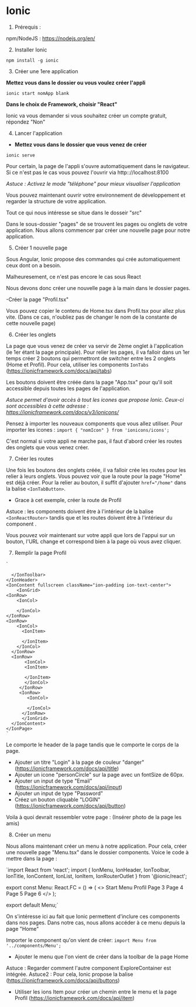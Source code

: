 # Ionic

1. Prérequis :
 
npm/NodeJS : https://nodejs.org/en/

2. Installer Ionic 

`npm install -g ionic`

3. Créer une 1ere application 

**Mettez vous dans le dossier ou vous voulez créer l'appli** 

`ionic start nomApp blank`

**Dans le choix de Framework, choisir "React"** 



Ionic va vous demander si vous souhaitez créer un compte gratuit, répondez "Non"

4. Lancer l'application 

- **Mettez vous dans le dossier que vous venez de créer** 

`ionic serve`

Pour certain, la page de l'appli s'ouvre automatiquement dans le navigateur. Si ce n'est pas le cas vous pouvez l'ouvrir via http:://localhost:8100

*Astuce : Activez le mode "téléphone" pour mieux visualiser l'application*

Vous pouvez maintenant ouvrir votre environnement de développement et regarder la structure de votre application. 

Tout ce qui nous intéresse se situe dans le dosseir "src"

Dans le sous-dossier "pages" de se trouvent les pages ou onglets de votre application. Nous allons commencer par créer une nouvelle page pour notre application. 

5. Créer 1 nouvelle page 

Sous Angular, Ionic propose des commandes qui crée automatiquement ceux dont on a besoin. 

Malheuresement, ce n'est pas encore le cas sous React

Nous devons donc créer une nouvelle page à la main dans le dossier pages. 

-Créer la page "Profil.tsx"

Vous pouvez copier le contenu de Home.tsx dans Profil.tsx pour allez plus vite. (Dans ce cas, n'oubliez pas de changer le nom de la constante de cette nouvelle page) 

6. Créer les onglets 

La page que vous venez de créer va servir de 2ème onglet à l'application (le 1er étant la page principale). 
Pour relier les pages, il va falloir dans un 1er temps créer 2 boutons qui permettront de switcher entre les 2 onglets (Home et Profil). 
Pour cela, utiliser les components `IonTabs` (https://ionicframework.com/docs/api/tabs)

Les boutons doivent être créée dans la page "App.tsx" pour qu'il soit accessible depuis toutes les pages de l'application. 

*Astuce <IonIcon icon={} /> permet d'avoir accès à tout les icones que propose Ionic. Ceux-ci sont accessibles à cette adresse : https://ionicframework.com/docs/v3/ionicons/*

Pensez à importer les nouveaux components que vous allez utiliser. 
Pour importer les icones : `import { "nomIcon" } from 'ionicons/icons';`

C'est normal si votre appli ne marche pas, il faut d'abord créer les routes des onglets que vous venez créer.

7. Créer les routes 

Une fois les boutons des onglets créée, il va falloir crée les routes pour les relier à leurs onglets. 
Vous pouvez voir que la route pour la page "Home" est déjà créer. Pour la relier au bouton, il suffit d'ajouter `href="/home"` dans la balise `<IonTabButton>`. 
- Grace à cet exemple, créer la route de Profil

Astuce : les components doivent être à l'intérieur de la balise `<IonReactRouter>` tandis que <IonRouterOutlet> et les routes doivent être à l'intérieur du component <IonTab>. 

Vous pouvez voir maintenant sur votre appli que lors de l'appui sur un bouton, l'URL change et correspond bien à la page où vous avez cliquer. 

7. Remplir la page Profil 

`
<IonPage>
    <IonHeader>
      <IonToolbar>
        
      </IonToolbar>
    </IonHeader>
    <IonContent fullscreen className="ion-padding ion-text-center">
        <IonGrid>
    <IonRow>
        <IonCol>
        
        </IonCol>
    </IonRow>
    <IonRow>
        <IonCol>
          <IonItem>
            
          </IonItem>
        </IonCol>
      </IonRow>
      <IonRow>
           <IonCol>
           <IonItem>
             
           </IonItem>
           </IonCol>
         </IonRow>
         <IonRow>
            <IonCol>
              
            </IonCol>
          </IonRow>
          </IonGrid>
      </IonContent>
    </IonPage>
    `
    
Le <IonHeader> comporte le header de la page tandis que le <IonContent> comporte le corps de la page. 

- Ajouter un titre "Login" à la page de couleur "danger" (https://ionicframework.com/docs/api/title)
- Ajouter un icone "personCircle" sur la page avec un fontSize de 60px.
- Ajouter un input de type "Email" (https://ionicframework.com/docs/api/input)
- Ajouter un input de type "Password"
- Créez un bouton cliquable "LOGIN" (https://ionicframework.com/docs/api/button)

Voila à quoi devrait ressembler votre page : (Insérer photo de la page les amis)
 
8. Créer un menu 

Nous allons maintenant créer un menu à notre application. Pour cela, créer une nouvelle page "Menu.tsx" dans le dossier components. 
Voice le code à mettre dans la page : 

`import React from 'react';
import { IonMenu, IonHeader, IonToolbar, IonTitle, IonContent, IonList, IonItem, IonRouterOutlet } from '@ionic/react';

export const Menu: React.FC = () => (
  <>
    <IonMenu side="start" menuId="first" contentId="content1">
      <IonHeader>
        <IonToolbar color="primary">
          <IonTitle>Start Menu</IonTitle>
        </IonToolbar>
      </IonHeader>
      <IonContent>
        <IonList>
          <IonItem>Profil</IonItem>
          <IonItem>Page 3 </IonItem>
          <IonItem>Page 4</IonItem>
          <IonItem>Page 5</IonItem>
          <IonItem>Page 6</IonItem>
        </IonList>
      </IonContent>
    </IonMenu>
    <IonRouterOutlet id="content1"></IonRouterOutlet>
 </>
);


export default Menu;`

On s'intéresse ici au fait que Ionic permettent d'inclure ces components dans nos pages. Dans notre cas, nous allons accéder à ce menu depuis la page "Home"

Importer le component qu'on vient de créer: `import Menu from '../components/Menu';`

- Ajouter le menu que l'on vient de créer dans la toolbar de la page Home 

Astuce : Regarder comment l'autre component ExploreContainer est intégrée. 
Astuce2 : Pour cela, Ionic propose la balise <IonMenuButton> (https://ionicframework.com/docs/api/buttons)

- Utiliser les ions Item pour créer un chemin entre le menu et la page Profil (https://ionicframework.com/docs/api/item)



